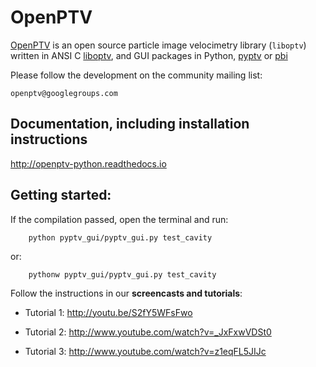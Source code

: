 OpenPTV
======================

[OpenPTV](http://www.openptv.net) is an open source particle image velocimetry library (`liboptv`) written in ANSI C [liboptv](http://github.com/openptv/openptv), and GUI packages in Python, [pyptv](http://github.com/alexlib/pyptv) or [pbi](http://github.com/yosefm/pbi)

Please follow the development on the community mailing list:

	openptv@googlegroups.com


## Documentation, including installation instructions

<http://openptv-python.readthedocs.io>

## Getting started:

If the compilation passed, open the terminal and run:  

		python pyptv_gui/pyptv_gui.py test_cavity
		
or:  

		pythonw pyptv_gui/pyptv_gui.py test_cavity
		
Follow the instructions in our **screencasts and tutorials**:
  
  *  Tutorial 1: <http://youtu.be/S2fY5WFsFwo>  
  
  *  Tutorial 2: <http://www.youtube.com/watch?v=_JxFxwVDSt0>   
  
  *  Tutorial 3: <http://www.youtube.com/watch?v=z1eqFL5JIJc>  


